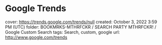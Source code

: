 # Google Trends

cover: https://trends.google.com/trends/null
created: October 3, 2022 3:59 PM (UTC)
folder: BOOKMRKS-MTHRFCKR / SEARCH PARTY MTHRFCKR! / Google Custom Search
tags: Search, custom, google
url: http://www.google.com/trends